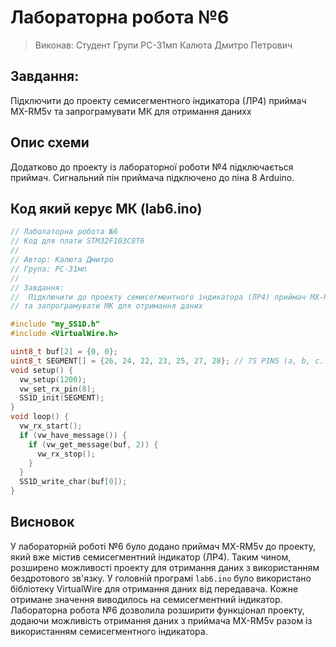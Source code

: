 # Лабораторна робота №6

> Виконав: Студент Групи РС-31мп Калюта Дмитро Петрович
## Завдання: 
Підключити до проекту семисегментного індикатора (ЛР4) приймач MX-RM5v та запрограмувати МК для отримання данихх

##  Опис схеми

Додатково до проекту із лабораторної роботи №4 підключається приймач. Сигнальний пін приймача підключено до піна 8 Arduino.


## Код який керує МК (lab6.ino)

``` cpp
// Лаболаторна робота №6
// Код для плати STM32F103C8T6
//
// Автор: Калюта Дмитро
// Група: РС-31мп
//
// Завдання:
//  Підключити до проекту семисегментного індикатора (ЛР4) приймач MX-RM5v
// та запрограмувати МК для отримання даних

#include "my_SS1D.h"
#include <VirtualWire.h>

uint8_t buf[2] = {0, 0};
uint8_t SEGMENT[] = {26, 24, 22, 23, 25, 27, 28}; // 7S PINS (a, b, c... g, dp)
void setup() {
  vw_setup(1200);
  vw_set_rx_pin(8);
  SS1D_init(SEGMENT);
}
void loop() {
  vw_rx_start();
  if (vw_have_message()) {
    if (vw_get_message(buf, 2)) {
      vw_rx_stop();
    }
  }
  SS1D_write_char(buf[0]);
}
```

## Висновок
У лабораторній роботі №6 було додано приймач MX-RM5v до проекту, який вже містив семисегментний індикатор (ЛР4). Таким чином, розширено можливості проекту для отримання даних з використанням бездротового зв'язку. У головній програмі `lab6.ino` було використано бібліотеку VirtualWire для отримання даних від передавача. Кожне отримане значення виводилось на семисегментний індикатор. Лабораторна робота №6 дозволила розширити функціонал проекту, додаючи можливість отримання даних з приймача MX-RM5v разом із використанням семисегментного індикатора.